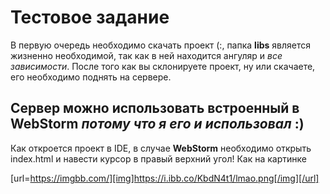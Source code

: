 # Тестовое задание

В первую очередь необходимо скачать проект (:, папка **libs** является жизненно необходимой, так как в ней находится ангуляр и _все зависимости_.
После того как вы склонируете проект, ну или скачаете, его необходимо поднять на сервере.

## Сервер можно использовать встроенный в **WebStorm** _потому что я его и использовал_ :)

Как откроется проект в IDE, в случае **WebStorm** необходимо открыть index.html и навести курсор в правый верхний угол! Как на картинке

[url=https://imgbb.com/][img]https://i.ibb.co/KbdN4t1/lmao.png[/img][/url]
